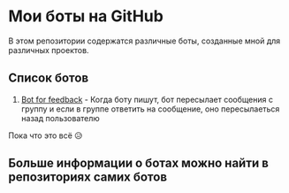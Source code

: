 # Мои боты на GitHub

В этом репозитории содержатся различные боты, созданные мной для различных проектов.

## Список ботов

1. [Bot for feedback](Telegram-Bots/Bot-for-feedback) - Когда боту пишут, бот пересылает сообщения с группу и если в группе ответить на сообщение, оно пересылаеться назад пользователю

Пока что это всё 😥

## Больше информации о ботах можно найти в репозиториях самих ботов

